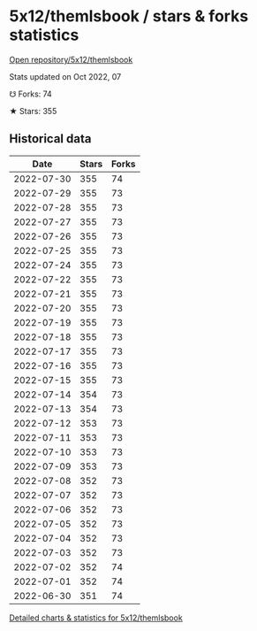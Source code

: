 # 5x12/themlsbook / stars & forks statistics

[Open repository/5x12/themlsbook](https://github.com/5x12/themlsbook)

Stats updated on Oct 2022, 07

☋ Forks: 74

★ Stars: 355

## Historical data
| Date | Stars | Forks |
|------|-------|-------|
| 2022-07-30 | 355 | 74 | 
| 2022-07-29 | 355 | 73 | 
| 2022-07-28 | 355 | 73 | 
| 2022-07-27 | 355 | 73 | 
| 2022-07-26 | 355 | 73 | 
| 2022-07-25 | 355 | 73 | 
| 2022-07-24 | 355 | 73 | 
| 2022-07-22 | 355 | 73 | 
| 2022-07-21 | 355 | 73 | 
| 2022-07-20 | 355 | 73 | 
| 2022-07-19 | 355 | 73 | 
| 2022-07-18 | 355 | 73 | 
| 2022-07-17 | 355 | 73 | 
| 2022-07-16 | 355 | 73 | 
| 2022-07-15 | 355 | 73 | 
| 2022-07-14 | 354 | 73 | 
| 2022-07-13 | 354 | 73 | 
| 2022-07-12 | 353 | 73 | 
| 2022-07-11 | 353 | 73 | 
| 2022-07-10 | 353 | 73 | 
| 2022-07-09 | 353 | 73 | 
| 2022-07-08 | 352 | 73 | 
| 2022-07-07 | 352 | 73 | 
| 2022-07-06 | 352 | 73 | 
| 2022-07-05 | 352 | 73 | 
| 2022-07-04 | 352 | 73 | 
| 2022-07-03 | 352 | 73 | 
| 2022-07-02 | 352 | 74 | 
| 2022-07-01 | 352 | 74 | 
| 2022-06-30 | 351 | 74 | 


[Detailed charts & statistics for 5x12/themlsbook](https://reviewgithub.com/rep/5x12/themlsbook)
